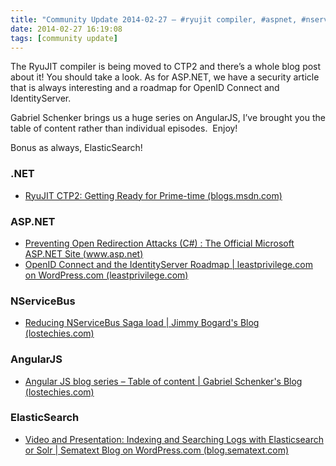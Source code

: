 ```yaml
---
title: "Community Update 2014-02-27 – #ryujit compiler, #aspnet, #nservicebus, huge #angularjs series and #elasticsearch"
date: 2014-02-27 16:19:08
tags: [community update]
---
```


The RyuJIT compiler is being moved to CTP2 and there’s a whole blog post about it! You should take a look. As for ASP.NET, we have a security article that is always interesting and a roadmap for OpenID Connect and IdentityServer.

Gabriel Schenker brings us a huge series on AngularJS, I’ve brought you the table of content rather than individual episodes.&nbsp; Enjoy!

Bonus as always, ElasticSearch!

### .NET

*   [RyuJIT CTP2: Getting Ready for Prime-time (blogs.msdn.com)](http://blogs.msdn.com/b/dotnet/archive/2014/02/27/ryujit-ctp2-getting-ready-for-prime-time.aspx) 

### ASP.NET

*   [Preventing Open Redirection Attacks (C#) : The Official Microsoft ASP.NET Site (www.asp.net)](http://www.asp.net/mvc/tutorials/security/preventing-open-redirection-attacks)
*   [OpenID Connect and the IdentityServer Roadmap | leastprivilege.com on WordPress.com (leastprivilege.com)](http://leastprivilege.com/2014/02/27/openid-connect-and-the-identityserver-roadmap/) 

### NServiceBus

*   [Reducing NServiceBus Saga load | Jimmy Bogard's Blog (lostechies.com)](http://lostechies.com/jimmybogard/2014/02/27/reducing-nservicebus-saga-load/) 

### AngularJS

*   [Angular JS blog series – Table of content | Gabriel Schenker's Blog (lostechies.com)](http://lostechies.com/gabrielschenker/2014/02/26/angular-js-blog-series-table-of-content/) 

### ElasticSearch

*   [Video and Presentation: Indexing and Searching Logs with Elasticsearch or Solr | Sematext Blog on WordPress.com (blog.sematext.com)](http://blog.sematext.com/2014/02/26/video-and-presentation-indexing-and-searching-logs-with-elasticsearch-or-solr/)